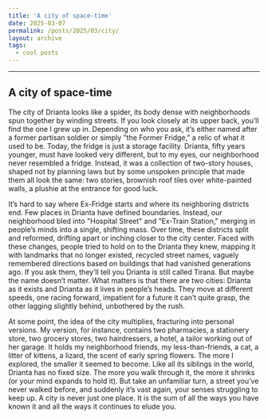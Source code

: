 ```yaml
---
title: 'A city of space-time'
date: 2025-03-07
permalink: /posts/2025/03/city/
layout: archive
tags:
  - cool posts
---
```


-----

## A city of space-time

The city of Drianta looks like a spider, its body dense with neighborhoods spun together by winding streets. If you look closely at its upper back, you’ll find the one I grew up in. Depending on who you ask, it’s either named after a former partisan soldier or simply "the Former Fridge," a relic of what it used to be. Today, the fridge is just a storage facility. Drianta, fifty years younger, must have looked very different, but to my eyes, our neighborhood never resembled a fridge. Instead, it was a collection of two-story houses, shaped not by planning laws but by some unspoken principle that made them all look the same: two stories, brownish roof tiles over white-painted walls, a plushie at the entrance for good luck.

It’s hard to say where Ex-Fridge starts and where its neighboring districts end. Few places in Drianta have defined boundaries. Instead, our neighborhood bled into "Hospital Street" and "Ex-Train Station," merging in people’s minds into a single, shifting mass. Over time, these districts split and reformed, drifting apart or inching closer to the city center. Faced with these changes, people tried to hold on to the Drianta they knew, mapping it with landmarks that no longer existed, recycled street names, vaguely remembered directions based on buildings that had vanished generations ago. If you ask them, they’ll tell you Drianta is still called Tirana. But maybe the name doesn’t matter. What matters is that there are two cities: Drianta as it exists and Drianta as it lives in people’s heads. They move at different speeds, one racing forward, impatient for a future it can’t quite grasp, the other lagging slightly behind, unbothered by the rush. 

At some point, the idea of the city multiplies, fracturing into personal versions. My version, for instance, contains two pharmacies, a stationery store, two grocery stores, two hairdressers, a hotel, a tailor working out of her garage. It holds my neighborhood friends, my less-than-friends, a cat, a litter of kittens, a lizard, the scent of early spring flowers. The more I explored, the smaller it seemed to become. Like all its siblings in the world, Drianta has no fixed size. The more you walk through it, the more it shrinks (or your mind expands to hold it). But take an unfamiliar turn, a street you’ve never walked before, and suddenly it’s vast again, your senses struggling to keep up. A city is never just one place. It is the sum of all the ways you have known it and all the ways it continues to elude you.